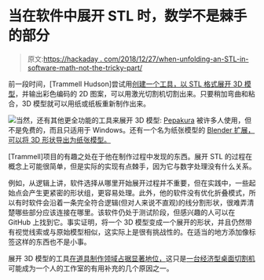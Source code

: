 # 当在软件中展开 STL 时，数学不是棘手的部分

> 原文:[https://hackaday . com/2018/12/27/when-unfolding-an-STL-in-software-math-not-the-tricky-part/](https://hackaday.com/2018/12/27/when-unfolding-an-stl-in-software-math-isnt-the-tricky-part/)

前一段时间，[Trammell Hudson]尝试用[创建一个工具，以 STL 格式展开 3D 模型](https://trmm.net/Unfolding_STL)，并输出彩色编码的 2D 图案，可以用激光切割机切割出来。只要稍加弯曲和粘合，3D 模型就可以用纸或纸板重新制作出来。

![](../Images/13705837f453f8d6d4a84a21cf66f804.png)当然，还有其他更全功能的工具来展开 3D 模型: [Pepakura](http://www.tamasoft.co.jp/pepakura-en/) 被许多人使用，但不是免费的，而且只适用于 Windows。还有一个名为纸张模型的 [Blender 扩展，可以将 3D 形状导出为纸张模型。](https://en.blender.org/index.php/Extensions:2.6/Py/Scripts/Import-Export/Paper_Model)

[Trammell]项目的有趣之处在于他在制作过程中发现的东西。展开 STL 的过程在概念上可能很简单，但是实际的实现有点棘手，因为它与数字处理没有什么关系。

例如，从逻辑上讲，软件选择从哪里开始展开过程并不重要，但在实践中，一些起始点会产生更紧密的形状组，更容易处理。此外，他的软件没有优化折叠模式，所以有时软件会沿着一条完全符合逻辑(但对人来说不直观)的线分割形状，很难弄清楚哪些部分应该连接在哪里。该软件仍处于测试阶段，但感兴趣的人可以在 GitHub 上找到它。事实证明，将一个 3D 模型变成一个展开的形状，并且仍然带有视觉线索或与原始模型相似，这实际上是很有挑战性的。在适当的地方添加像标签这样的东西也不是小事。

展开 3D 模型的工具[在道具制作领域占据显著地位，](https://hackaday.com/2015/11/09/development-tools-of-the-prop-making-world/)这只是[一台经济型桌面切割机](https://hackaday.com/2017/08/01/a-case-for-the-desktop-vinyl-cutter/)可能成为一个人的工作室的有用补充的几个原因之一。
